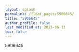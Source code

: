 ```yaml
---
layout: splash
permalink: /float_pages/5906645/
title: "5906645"
author_profile: false
last_modified_at: 2025-06-13
toc: false
---
```

 
5906645
